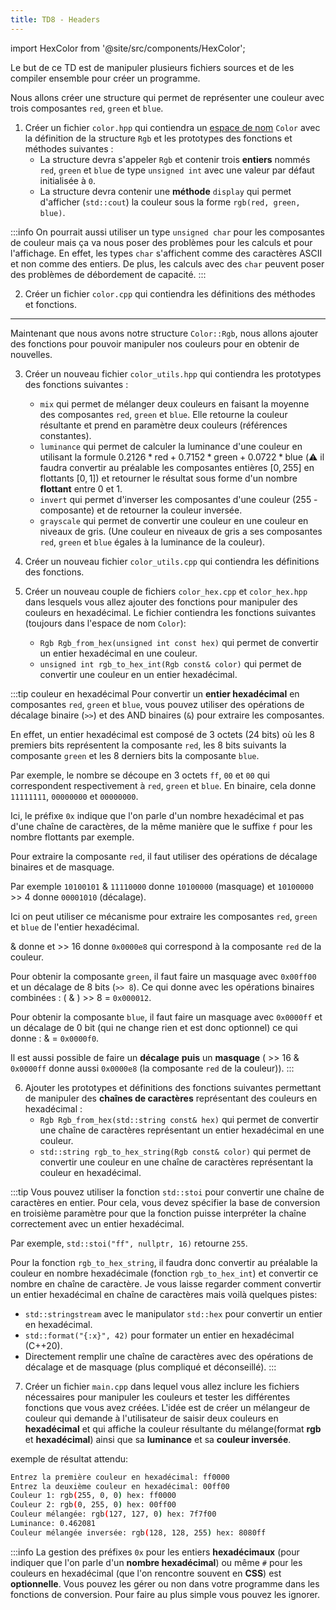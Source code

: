 ```yaml
---
title: TD8 - Headers
---
```


import HexColor from '@site/src/components/HexColor';

Le but de ce TD est de manipuler plusieurs fichiers sources et de les compiler ensemble pour créer un programme.

Nous allons créer une structure qui permet de représenter une couleur avec trois composantes `red`, `green` et `blue`.

1. Créer un fichier `color.hpp` qui contiendra un [espace de nom](/Lessons/S1/Headers#espaces-de-noms) `Color` avec la définition de la structure `Rgb` et les prototypes des fonctions et méthodes suivantes :
    - La structure devra s'appeler `Rgb` et contenir trois **entiers** nommés `red`, `green` et `blue` de type `unsigned int` avec une valeur par défaut initialisée à `0`.
    - La structure devra contenir une **méthode** `display` qui permet d'afficher (`std::cout`) la couleur sous la forme `rgb(red, green, blue)`.

:::info
On pourrait aussi utiliser un type `unsigned char` pour les composantes de couleur mais ça va nous poser des problèmes pour les calculs et pour l'affichage. En effet, les types `char` s'affichent comme des caractères ASCII et non comme des entiers. De plus, les calculs avec des `char` peuvent poser des problèmes de débordement de capacité.
:::

2. Créer un fichier `color.cpp` qui contiendra les définitions des méthodes et fonctions.

---

Maintenant que nous avons notre structure `Color::Rgb`, nous allons ajouter des fonctions pour pouvoir manipuler nos couleurs pour en obtenir de nouvelles.

3. Créer un nouveau fichier `color_utils.hpp` qui contiendra les prototypes des fonctions suivantes :
    - `mix` qui permet de mélanger deux couleurs en faisant la moyenne des composantes `red`, `green` et `blue`. Elle retourne la couleur résultante et prend en paramètre deux couleurs (références constantes).
    - `luminance` qui permet de calculer la luminance d'une couleur en utilisant la formule $0.2126 * \text{red} + 0.7152 * \text{green} + 0.0722 * \text{blue}$ (:warning: il faudra convertir au préalable les composantes entières $[0, 255]$ en flottants $[0, 1]$) et retourner le résultat sous forme d'un nombre **flottant** entre 0 et 1.
    -  `invert` qui permet d'inverser les composantes d'une couleur (255 - composante) et de retourner la couleur inversée.
    -  `grayscale` qui permet de convertir une couleur en une couleur en niveaux de gris. (Une couleur en niveaux de gris a ses composantes `red`, `green` et `blue` égales à la luminance de la couleur).

4. Créer un nouveau fichier `color_utils.cpp` qui contiendra les définitions des fonctions.


5. Créer un nouveau couple de fichiers `color_hex.cpp` et `color_hex.hpp` dans lesquels vous allez ajouter des fonctions pour manipuler des couleurs en hexadécimal. Le fichier contiendra les fonctions suivantes (toujours dans l'espace de nom `Color`):
   - `Rgb Rgb_from_hex(unsigned int const hex)` qui permet de convertir un entier hexadécimal en une couleur.
   - `unsigned int rgb_to_hex_int(Rgb const& color)` qui permet de convertir une couleur en un entier hexadécimal.

:::tip couleur en hexadécimal
Pour convertir un **entier hexadécimal** en composantes `red`, `green` et `blue`, vous pouvez utiliser des opérations de décalage binaire (`>>`) et des AND binaires (`&`) pour extraire les composantes.

En effet, un entier hexadécimal est composé de 3 octets (24 bits) où les 8 premiers bits représentent la composante `red`, les 8 bits suivants la composante `green` et les 8 derniers bits la composante `blue`.

Par exemple, le nombre <HexColor hex="0xff0000"/> se découpe en 3 octets `ff`, `00` et `00` qui correspondent respectivement à `red`, `green` et `blue`. En binaire, cela donne `11111111`, `00000000` et `00000000`.

Ici, le préfixe `0x` indique que l'on parle d'un nombre hexadécimal et pas d'une chaîne de caractères, de la même manière que le suffixe `f` pour les nombre flottants par exemple.

Pour extraire la composante `red`, il faut utiliser des opérations de décalage binaires et de masquage.

Par exemple `10100101` & `11110000` donne `10100000` (masquage) et `10100000` >> 4 donne `00001010` (décalage).

Ici on peut utiliser ce mécanisme pour extraire les composantes `red`, `green` et `blue` de l'entier hexadécimal.

<HexColor hex="0xe812f0"/> & <HexColor hex="0xff0000"/> donne <HexColor hex="0xe80000"/> et <HexColor hex="0xe80000"/> >> 16 donne `0x0000e8` qui correspond à la composante `red` de la couleur.

Pour obtenir la composante `green`, il faut faire un masquage avec `0x00ff00` et un décalage de 8 bits (`>> 8`). Ce qui donne avec les opérations binaires combinées : (<HexColor hex="0xe812f0"/> & <HexColor hex="0x00ff00"/>) >> 8 = `0x000012`.

Pour obtenir la composante `blue`, il faut faire un masquage avec `0x0000ff` et un décalage de 0 bit (qui ne change rien et est donc optionnel) ce qui donne : <HexColor hex="0xe812f0"/> & <HexColor hex="0x0000ff"/> = `0x0000f0`.

Il est aussi possible de faire un **décalage** **puis** un **masquage** (<HexColor hex="0xe812f0"/> >> 16 & `0x0000ff` donne aussi `0x0000e8` (la composante `red` de la couleur)).
:::

6. Ajouter les prototypes et définitions des fonctions suivantes permettant de manipuler des **chaînes de caractères** représentant des couleurs en hexadécimal :
    - `Rgb Rgb_from_hex(std::string const& hex)` qui permet de convertir une chaîne de caractères représentant un entier hexadécimal en une couleur.
   - `std::string rgb_to_hex_string(Rgb const& color)` qui permet de convertir une couleur en une chaîne de caractères représentant la couleur en hexadécimal.

:::tip
Vous pouvez utiliser la fonction `std::stoi` pour convertir une chaîne de caractères en entier. Pour cela, vous devez spécifier la base de conversion en troisième paramètre pour que la fonction puisse interpréter la chaîne correctement avec un entier hexadécimal.

Par exemple, `std::stoi("ff", nullptr, 16)` retourne `255`.

Pour la fonction `rgb_to_hex_string`, il faudra donc convertir au préalable la couleur en nombre hexadécimale (fonction `rgb_to_hex_int`) et convertir ce nombre en chaîne de caractère. Je vous laisse regarder comment convertir un entier hexadécimal en chaîne de caractères mais voilà quelques pistes:
- `std::stringstream` avec le manipulator `std::hex` pour convertir un entier en hexadécimal.
- `std::format("{:x}", 42)` pour formater un entier en hexadécimal (C++20).
- Directement remplir une chaîne de caractères avec des opérations de décalage et de masquage (plus compliqué et déconseillé).
:::

7. Créer un fichier `main.cpp` dans lequel vous allez inclure les fichiers nécessaires pour manipuler les couleurs et tester les différentes fonctions que vous avez créées. L'idée est de créer un mélangeur de couleur qui demande à l'utilisateur de saisir deux couleurs en **hexadécimal** et qui affiche la couleur résultante du mélange(format **rgb** et **hexadécimal**) ainsi que sa **luminance** et sa **couleur inversée**.

exemple de résultat attendu:
```bash
Entrez la première couleur en hexadécimal: ff0000
Entrez la deuxième couleur en hexadécimal: 00ff00
Couleur 1: rgb(255, 0, 0) hex: ff0000
Couleur 2: rgb(0, 255, 0) hex: 00ff00
Couleur mélangée: rgb(127, 127, 0) hex: 7f7f00
Luminance: 0.462081
Couleur mélangée inversée: rgb(128, 128, 255) hex: 8080ff
```

:::info
La gestion des préfixes `0x` pour les entiers **hexadécimaux** (pour indiquer que l'on parle d'un **nombre hexadécimal**) ou même `#` pour les couleurs en hexadécimal (que l'on rencontre souvent en **CSS**) est **optionnelle**. Vous pouvez les gérer ou non dans votre programme dans les fonctions de conversion. Pour faire au plus simple vous pouvez les ignorer.